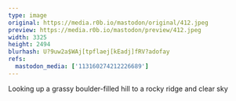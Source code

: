 ```yaml
---
type: image
original: https://media.r0b.io/mastodon/original/412.jpeg
preview: https://media.r0b.io/mastodon/preview/412.jpeg
width: 3325
height: 2494
blurhash: U?9uw2a$WAj[tpflaej[kEadj]fRV?adofay
refs:
  mastodon_media: ['113160274212226689']
---
```


Looking up a grassy boulder-filled hill to a rocky ridge and clear sky
